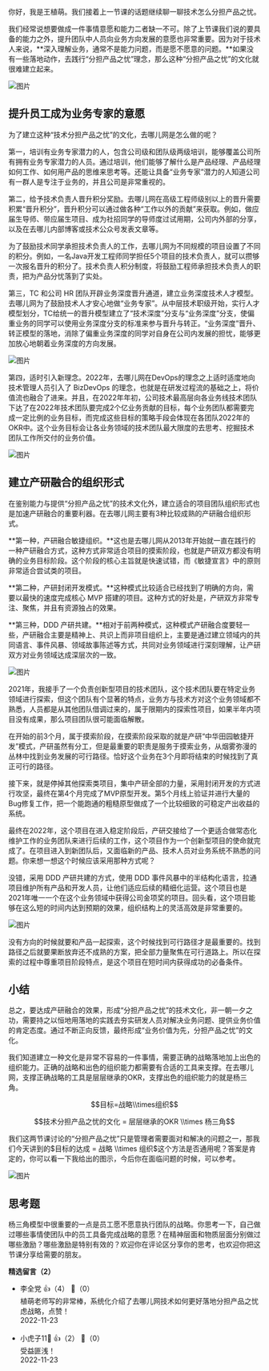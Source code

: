 你好，我是王植萌。我们接着上一节课的话题继续聊一聊技术怎么分担产品之忧。

我们经常说想要做成一件事情意愿和能力二者缺一不可。除了上节课我们说的要具备的能力之外，提升团队中人员向业务方向发展的意愿也非常重要。因为对于技术人来说，**深入理解业务，通常不是能力问题，而是愿不愿意的问题。**如果没有一些落地动作，去践行“分担产品之忧”理念，那么这种“分担产品之忧”的文化就很难建立起来。

![图片](https://static001.geekbang.org/resource/image/dc/6f/dc2b827c9713577b78d6fb9916c0906f.png?wh=1796x1080)

## **提升员工成为业务专家的意愿**

为了建立这种“技术分担产品之忧”的文化，去哪儿网是怎么做的呢？

第一，培训有业务专家潜力的人，包含公司级和团队级两级培训，能够覆盖公司所有拥有业务专家潜力的人员。通过培训，他们能够了解什么是产品经理、产品经理如何工作、如何用产品的思维来思考等。还能让具备“业务专家”潜力的人知道公司有一群人是专注于业务的，并且公司是非常重视的。

第二，给予技术负责人晋升积分奖励。去哪儿网在高级工程师级别以上的晋升需要积累“晋升积分”，晋升积分可以通过做各种“工作以外的贡献”来获取。例如，做应届生导师、带应届生项目、成为社招同学的导师度过试用期，公司内外部的分享，以及在去哪儿内部博客或技术公众号发表文章等。

为了鼓励技术同学承担技术负责人的工作，去哪儿网为不同规模的项目设置了不同的积分。例如，一名Java开发工程师同学担任5个项目的技术负责人，就可以攒够一次报名晋升的积分了。技术负责人积分制度，将鼓励工程师承担技术负责人的职责，把为产品分忧落到了实处。

第三，TC 和公司 HR 团队开辟业务深度晋升通道，建立业务深度技术人才模型。去哪儿网为了鼓励技术人才安心地做“业务专家”。从中层技术职级开始，实行人才模型划分，TC给统一的晋升模型建立了“技术深度”分支与“业务深度”分支，使偏重业务的同学可以使用业务深度分支的标准来参与晋升与转正。“业务深度”晋升、转正模型的落地，消除了偏重业务深度的同学对自身在公司内发展的担忧，能够更加放心地朝着业务深度的方向发展。

![图片](https://static001.geekbang.org/resource/image/49/d4/49cb9c13d6672434449340c977cce7d4.png?wh=1670x690 "增加“业务深度”后的晋升路径示意图")

第四，适时引入新理念。2022年，去哪儿网在DevOps的理念之上适时适度地向技术管理人员引入了 BizDevOps 的理念，也就是在研发过程流的基础之上，将价值流也融合了进来。并且，在2022年年初，公司技术最高层向各业务线技术团队下达了在2022年技术团队要完成2个亿业务贡献的目标，每个业务团队都需要完成一定比例的业务目标，而完成这些目标的策略手段会体现在各团队2022年的OKR中。这个业务目标会让各业务领域的技术团队最大限度的去思考、挖掘技术团队工作所交付的业务价值。

![图片](https://static001.geekbang.org/resource/image/6f/79/6f540379232a10c0275d51f1ba069b79.png?wh=2003x1262 "BizDevOps工作流闭环")

## **建立产研融合的组织形式**

在鉴别能力与提供“分担产品之忧”的技术文化外，建立适合的项目团队组织形式也是加速产研融合的重要利器。在去哪儿网主要有3种比较成熟的产研融合组织形式。

**第一种，产研融合敏捷组织。**这也是去哪儿网从2013年开始就一直在践行的一种产研融合方式，这种方式非常适合项目的摸索阶段，也就是产研双方都没有明确的业务目标阶段。这个阶段的核心主旨就是快速试错，而《敏捷宣言》中的原则非常适合尝试类的项目。

**第二种，产研封闭开发模式。**这种模式比较适合已经找到了明确的方向，需要以最快的速度完成核心 MVP 搭建的项目。这种方式的好处是，产研双方非常专注、聚焦，并且有资源独占的效果。

**第三种，DDD 产研共建。**相对于前两种模式，这种模式产研融合度要轻一些，产研融合主要是精神上、共识上而非项目组织上，主要是通过建立领域内的共同语言、事件风暴、领域故事陈述等方式，共同对业务领域进行深刻理解，让产研双方对业务领域达成深层次的一致。

![图片](https://static001.geekbang.org/resource/image/76/8f/7688fc035d61df474d7834864f69198f.png?wh=1818x862)

2021年，我接手了一个负责创新型项目的技术团队，这个技术团队要在特定业务领域进行探索，但这个团队有个显著的特点，业务方与技术方对这个业务领域都不熟悉，人员都是从其他团队借调过来的，属于限期内的探索性项目，如果半年内项目没有成果，那么项目团队很可能面临解散。

在开始的前3个月，属于摸索阶段，在摸索阶段采取的就是产研“中华田园敏捷开发”模式，产研虽然有分工，但是最重要的职责是服务于摸索业务，从烟雾弥漫的丛林中找到业务发展的可行路径。恰好这个业务在3个月即将结束的时候找到了真正可行的路径。

接下来，就是停掉其他探索类项目，集中产研全部的力量，采用封闭开发的方式进行攻坚，最终在第4个月完成了MVP原型开发。第5个月线上验证并进行大量的Bug修复工作，把一个能跑通的粗糙原型做成了一个比较细致的可稳定产出收益的系统。

最终在2022年，这个项目在进入稳定阶段后，产研交接给了一个更适合做常态化维护工作的业务团队来进行后续的工作，这个项目作为一个创新型项目的使命就完成了。在项目进入到新团队后，又面临新的产品、技术人员对业务系统不熟悉的问题。你来想一想这个时候应该采用那种方式呢？

没错，采用 DDD 产研共建的方式，使用 DDD 事件风暴中的半结构化语言，拉通项目维护所有产品和开发人员，让他们适应后续的精细化运营。这个项目也是2021年唯一一个在这个业务领域中获得公司金项奖的项目。回头看，这个项目能够在这么短的时间内达到预期的效果，组织结构上的灵活高效是非常重要的。

![图片](https://static001.geekbang.org/resource/image/73/df/7386eaa08da76b67e514720bc229cedf.png?wh=1920x925)

没有方向的时候就要和产品一起探索，这个时候找到可行路径才是最重要的。找到路径之后就要果断放弃还不成熟的方案，把全部力量聚焦在可行道路上。所以在探索的过程中尊重项目阶段特点，是这个项目在短时间内获得成功的必备条件。

## **小结**

总之，要达成产研融合的效果，形成“分担产品之忧”的技术文化，非一朝一夕之功，需要持之以恒地用落地的实践去夯实研发人员对解决业务问题、提供业务价值的肯定态度。通过不断正向反馈，最终形成“业务价值为先，分担产品之忧”的文化。

我们知道建立一种文化是非常不容易的一件事情，需要正确的战略落地加上出色的组织能力。正确的战略和出色的组织能力都需要有合适的工具来支撑。在去哪儿网，支撑正确战略的工具是层层继承的OKR，支撑出色的组织能力的就是杨三角。

$$目标=战略\\times组织$$

$$技术分担产品之忧的文化 = 层层继承的OKR \\times 杨三角$$

我们这两节课讨论的“分担产品之忧”只是管理者需要面对和解决的问题之一，那我们今天讲到的$目标的达成 = 战略 \\times 组织$这个方法是否通用呢？答案是肯定的，你可以看一下我给出的图示，今后你在面临问题的时候，可以参考。

![图片](https://static001.geekbang.org/resource/image/b3/5b/b3a4c8d5aa08555383b9b633d23fcf5b.jpg?wh=1920x968)

## 思考题

杨三角模型中很重要的一点是员工愿不愿意执行团队的战略。你思考一下，自己做过哪些事情使团队中的员工具备完成战略的意愿？在精神层面和物质层面分别做过哪些激励？哪些激励是特别有效的？欢迎你在评论区分享你的思考，也欢迎你把这节课分享给需要的朋友。
<div><strong>精选留言（2）</strong></div><ul>
<li><span>李全党</span> 👍（4） 💬（0）<div>植萌老师写的非常棒，系统化介绍了去哪儿网技术如何更好落地分担产品之忧虑战略，点赞！</div>2022-11-23</li><br/><li><span>小虎子11🐯</span> 👍（2） 💬（0）<div>受益匪浅！</div>2022-11-23</li><br/>
</ul>
